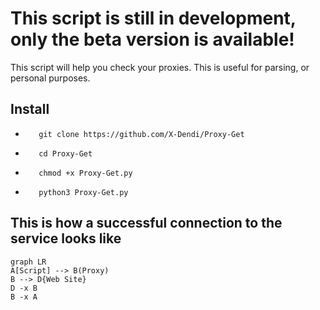 This script is still in development, only the beta version is available!
=========================================================================
This script will help you check your proxies.
This is useful for parsing, or personal purposes.

Install
-------
-        git clone https://github.com/X-Dendi/Proxy-Get
-        cd Proxy-Get
-        chmod +x Proxy-Get.py
-        python3 Proxy-Get.py

This is how a successful connection to the service looks like
-------------------------------------------------------------
```mermaid
graph LR
A[Script] --> B(Proxy)
B --> D{Web Site}
D -x B
B -x A
```
